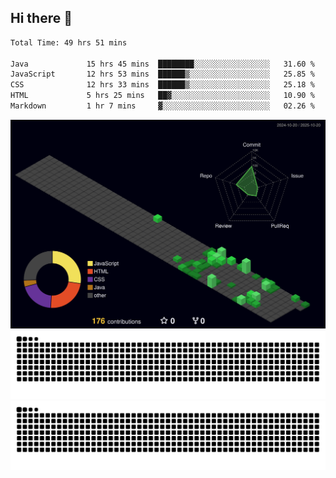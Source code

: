 ## Hi there 👋

<!--
**CereenaG/CereenaG** is a ✨ _special_ ✨ repository because its `README.md` (this file) appears on your GitHub profile.

Here are some ideas to get you started:

- 🔭 I’m currently working on ...
- 🌱 I’m currently learning ...
- 👯 I’m looking to collaborate on ...
- 🤔 I’m looking for help with ...
- 💬 Ask me about ...
- 📫 How to reach me: ...
- 😄 Pronouns: ...
- ⚡ Fun fact: ...

 🌱I'm currently learning Java for backend development along with frontend technologies.-->
 
<!--START_SECTION:waka-->

```txt
Total Time: 49 hrs 51 mins

Java             15 hrs 45 mins  ████████░░░░░░░░░░░░░░░░░   31.60 %
JavaScript       12 hrs 53 mins  ██████▒░░░░░░░░░░░░░░░░░░   25.85 %
CSS              12 hrs 33 mins  ██████▒░░░░░░░░░░░░░░░░░░   25.18 %
HTML             5 hrs 25 mins   ██▓░░░░░░░░░░░░░░░░░░░░░░   10.90 %
Markdown         1 hr 7 mins     ▓░░░░░░░░░░░░░░░░░░░░░░░░   02.26 %
```

<!--END_SECTION:waka-->
![](./profile-3d-contrib/profile-night-green.svg)
![](https://github.com/CereenaG/CereenaG/blob/output/github-contribution-grid-snake.svg#gh-light-mode-only)
![](https://github.com/CereenaG/CereenaG/blob/output/github-contribution-grid-snake-dark.svg#gh-dark-mode-only)


